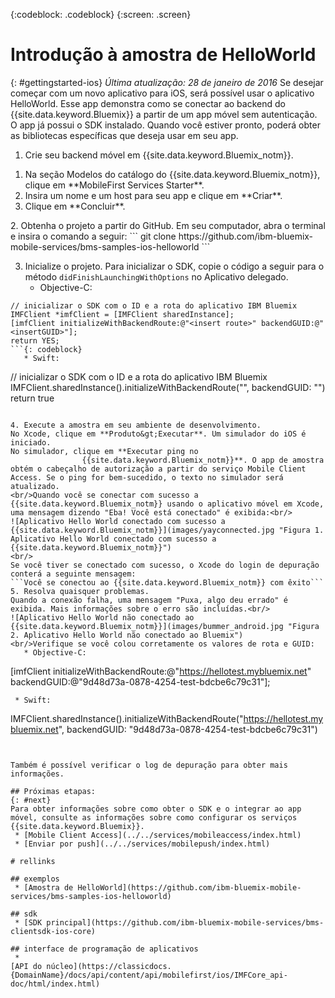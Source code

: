 <!-- Attribute definitions -->
{:codeblock: .codeblock}
{:screen: .screen}

# Introdução à amostra de HelloWorld
{: #gettingstarted-ios}
*Última atualização: 28 de janeiro de 2016*
Se desejar começar com um novo aplicativo para iOS, será possível usar o aplicativo HelloWorld. Esse app demonstra como se conectar ao backend do {{site.data.keyword.Bluemix}} a partir de um app móvel sem autenticação. O app já possui o SDK instalado. Quando você estiver pronto, poderá obter as bibliotecas específicas que deseja usar em seu app.

1. Crie seu backend móvel em {{site.data.keyword.Bluemix_notm}}.
<ol>
	<li>Na seção Modelos do catálogo do {{site.data.keyword.Bluemix_notm}}, clique em **MobileFirst Services Starter**.</li>
    <li>Insira um nome e um host para seu app e clique em **Criar**.</li>
    <li>Clique em **Concluir**. </li>
</ol>
2. Obtenha o projeto a partir do GitHub.
Em seu computador, abra o terminal e insira o comando a seguir:
```
git clone https://github.com/ibm-bluemix-mobile-services/bms-samples-ios-helloworld
```

3. Inicialize o projeto.
Para inicializar o SDK, copie o código a seguir para o método `didFinishLaunchingWithOptions` no Aplicativo delegado.
   * Objective-C:
```
// inicializar o SDK com o ID e a rota do aplicativo IBM Bluemix
IMFClient *imfClient = [IMFClient sharedInstance];
[imfClient initializeWithBackendRoute:@"<insert route>" backendGUID:@"<insertGUID>"];
return YES;
```{: codeblock}
   * Swift:
```
// inicializar o SDK com o ID e a rota do aplicativo IBM Bluemix
IMFClient.sharedInstance().initializeWithBackendRoute("<insert route>", backendGUID: "<insertGUID>")
return true
```{: codeblock}

4. Execute a amostra em seu ambiente de desenvolvimento.
No Xcode, clique em **Produto&gt;Executar**. Um simulador do iOS é iniciado.
No simulador, clique em **Executar ping no
                {{site.data.keyword.Bluemix_notm}}**. O app de amostra obtém o cabeçalho de autorização a partir do serviço Mobile Client Access. Se o ping for bem-sucedido, o texto no simulador será atualizado.
<br/>Quando você se conectar com sucesso a {{site.data.keyword.Bluemix_notm}} usando o aplicativo móvel em Xcode, uma mensagem dizendo "Eba! Você está conectado" é exibida:<br/>
![Aplicativo Hello World conectado com sucesso a {{site.data.keyword.Bluemix_notm}}](images/yayconnected.jpg "Figura 1. Aplicativo Hello World conectado com sucesso a {{site.data.keyword.Bluemix_notm}}")
<br/>
Se você tiver se conectado com sucesso, o Xcode do login de depuração conterá a seguinte mensagem:
```Você se conectou ao {{site.data.keyword.Bluemix_notm}} com êxito```
5. Resolva quaisquer problemas.
Quando a conexão falha, uma mensagem "Puxa, algo deu errado" é exibida. Mais informações sobre o erro são incluídas.<br/>
![Aplicativo Hello World não conectado ao {{site.data.keyword.Bluemix_notm}}](images/bummer_android.jpg "Figura 2. Aplicativo Hello World não conectado ao Bluemix")
<br/>Verifique se você colou corretamente os valores de rota e GUID:
   * Objective-C:
  ```
  [imfClient initializeWithBackendRoute:@"https://hellotest.mybluemix.net"
  backendGUID:@"9d48d73a-0878-4254-test-bdcbe6c79c31"];
  ``` {: codeblock}
   * Swift:
  ```
  IMFClient.sharedInstance().initializeWithBackendRoute("https://hellotest.mybluemix.net", backendGUID: "9d48d73a-0878-4254-test-bdcbe6c79c31")
  ```{: codeblock}


Também é possível verificar o log de depuração para obter mais informações.

## Próximas etapas:
{: #next}
Para obter informações sobre como obter o SDK e o integrar ao app móvel, consulte as informações sobre como configurar os serviços {{site.data.keyword.Bluemix}}.
   * [Mobile Client Access](../../services/mobileaccess/index.html)
   * [Enviar por push](../../services/mobilepush/index.html)

# rellinks

## exemplos
   * [Amostra de HelloWorld](https://github.com/ibm-bluemix-mobile-services/bms-samples-ios-helloworld)

## sdk
   * [SDK principal](https://github.com/ibm-bluemix-mobile-services/bms-clientsdk-ios-core)

## interface de programação de aplicativos
   *
[API do núcleo](https://classicdocs.{DomainName}/docs/api/content/api/mobilefirst/ios/IMFCore_api-doc/html/index.html)
